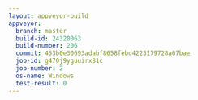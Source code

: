 ```yaml
---
layout: appveyor-build
appveyor:
  branch: master
  build-id: 24320063
  build-number: 206
  commit: 453b0e30693adabf8658febd4223179728a67bae
  job-id: g470j9yguuirx81c
  job-number: 2
  os-name: Windows
  test-result: 0
---
```


